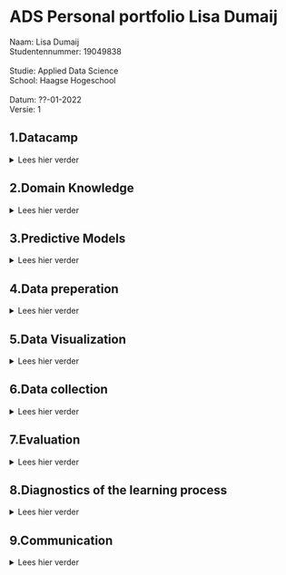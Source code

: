 # ADS Personal portfolio Lisa Dumaij
Naam:               Lisa Dumaij <br />
Studentennummer:    19049838 <br />
<br />
Studie:             Applied Data Science <br />
School:             Haagse Hogeschool <br />
<br />
Datum:              ??-01-2022 <br />
Versie:             1 <br />


## 1.Datacamp
<details>
  <summary> Lees hier verder </summary>
  <br />
In deze minor heb ik gebruik gemaakt van het programma DataCamp. Dit was niet de eerste keer dat ik DataCamp heb gebruikt, ik heb dit programma vorig jaar ook gebruikt voor mijn opleiding technische bedrijfskunde. Hierdoor was er soms een overlapping tussen de cursussen die ik moest doen voor deze minor. Omdat ik sommige cursussen al eerder had gedaan kreeg ik de punten er niet voor als ik deze opnieuw deed. Ook waren deze punten niet te zien op de Leaderboard. Wel verder ze als voltooid afgevinkt in de lijst. Deze zijn hieronder in de map foto’s toegevoegd.
  <br />
  <br />
  <details>
  <summary> foto's van cursussen</summary>
</details> 
  <br /> 
  <details>
    <br />
  <summary>Samenvatting ervaringen per cursus</summary>
  <details>
  <summary>1.1 Introduction to Python</summary>
    Doordat ik deze cursus al eerder had gedaan, was deze voor mij relatief eenvoudig. Het was fijn om deze cursus als opfriscursus te gebruiken. Het was namelijk een half jaar geleden dat ik eenmalig python had gebruikt, hierdoor was het een beetje had weggevaagd.
    </details>
  <details>
  <summary>1.2 Intermediate Python </summary>
    Deze opleiding had ik ook al eerder gedaan. Ik vond het leuk om in het eerste hoofdstuk weer plots te maken. Vorig jaar vond ik het maken van datavisualisaties een van de leukste onderwerpen en in deze cursus kwam dat even terug. Ook dit hoofdstuk ging vrij snel. In het tweede hoofdstuk werd de import van CSV besproken. Deze code heb ik later ook gebruikt voor het project, zie als voorbeeld !!!!!! . De laatste hoofdstukken waren al wat ingewikkelder, loops vond ik vorig jaar ook al ingewikkeld.
      </details>
  <details>
  <summary>1.3 Python Data Science toolbox </summary>
    Ik vond het eerste deel van de data science-toolbox ingewikkeld, omdat ik het onderwerp niet helemaal begreep, dus ik zocht video's op YouTube op voor aanvullende uitleg. Daarnaast hield ik de slides naast de opdracht. Hierdoor kon ik terugkijken op hoe ze het in de video hadden gedaan. Dit maakte de stof wat overzichtelijker. Ik vond het tweede deel van deze cursus makkelijker, ik begreep de stof redelijk goed en ging er sneller door dan de cursus ervoor. Ik heb echter ook wel eens de slides bij deze cursus erbij gehouden om in de video terug te kijken hoe het ging.
      </details>
  <details>
  <summary>1.4 Statistical Thinking in Python </summary>
    Ik vond deze cursus erg interessant. Ik heb veel statistiek op mijn opleiding, maar had dit nog nooit in Python gedaan. Ik vond deze combinatie erg leuk, waardoor ik het gevoel had dat ik de cursus snel had afgerond. Ik begreep de statistiek erachter waardoor de stappen in python ook voor mij logisch waren.
      </details>
  <details>
  <summary>1.5 Supervised Learning with scikit-learn </summary>
    Van deze cursus heb ik de code gebruikt om je dataset op te splitsen in trein, test, validatieset. Deze is te vinden in !!!! . Daarnaast heb ik samen met Mustafa en individueel gewerkt aan een Lasso model. Deze is te vinden in !!! of !!! . Ik gebruikte ook het schalen van de gegevens in het project. Dit is te zien in !!! . Deze cursus was ook nieuw voor mij, alles wat ik in deze cursus had geleerd was nieuw voor mij, het kunnen toepassen in het project in combinatie met de lessen zorgde ervoor dat ik het beter begreep.
      </details>
  <details>
  <summary>1.6 Introduction to Data Visualization with Matplotlib </summary>
    Datavisualisatie was tot nu toe een van mijn sterke punten in python, wat deze cursus voor mij gemakkelijk maakte. Daarnaast had ik deze cursus al gedaan en ging mijn vorige ervaring met Python vooral over het maken van de visualisaties. Na deze cursus was ik bezig met het maken van verschillende visualisaties voor het project. Deze is te vinden in !!! . Ik vond deze cursus interessant voor al het aanpassen van de grafieken qua kleuren en assen.
     </details>
  <details>
  <summary>1.7 Linear Classifiers in Python </summary>
    Net als bij statistical thinking vond ik het leuk om de statistiek toe te passen met Python. Doordat ik de theorie erachter begreep lukte het mij beter om de cursus te volgen. Echter bleef af en toe de toepassing met Python een ingewikkelde stap voor mij.
      </details>
  <details>
  <summary>1.8 Model Validation in Python </summary>
    Deze cursus verliep voor mij soepel. Ik begreep de code erachter en waarom ik de stappen moest doen. Echter hield ik wel af en toe de slides erbij als een reminder hoe ik de stappen moest doen. 
      </details>
  <details>
  <summary>1.9 Data Manipulation with pandas </summary>
    blabla
      </details>
  <details>
  <summary>1.10 Cleaning Data in Python </summary>
    blabla
      </details>
  <details>
  <summary>1.11 Exploratory Data Analysis in Python </summary>
    blabla
      </details>
  <details>
  <summary>1.12 Manipulating Time Series Data in Python </summary>
    blabla
      </details>
  <details>
  <summary>1.13 Machine Learning for Time Series Data in Python </summary>
    blabla
     </details>
 <details>
  <summary>1.14 Time Series Analysis in Python </summary>
    Deze cursus was minder relevant voor mij omdat mijn project: ‘Motoric’ niet over time series gaat. Echter heb ik wel vaak te maken gehad met time series in mijn studie. Echter dan minder in python maar vooral de statistieke kant ervan. Het was interessant om te leren hoe dit ook toegepast kan worden in Python.
     </details>
<details>
  <summary>1.15 Joining Data with pandas </summary>
    Voor mij was dit de leukste cursus van alle cursussen in Python. Zelf had ik al een grote interesse in SQL, hierbij kon ik dit combineren met Python. Ik had dit vorig jaar al geprobeerd in mijn vorige studie echter was dit toen niet gelukt. Dit jaar heb ik het daarom weer geprobeerd en lukte het wel. Een voorbeeld hiervan is te zien in … .
     </details>
  </details>
</details>
  
## 2.Domain Knowledge
<details>
  <summary> Lees hier verder </summary>
  <br />
</details>

## 3.Predictive Models
<details>
  <summary> Lees hier verder </summary>
  <br />
</details>

## 4.Data preperation
<details>
  <summary> Lees hier verder </summary>
  <br />
</details>

## 5.Data Visualization
<details>
  <summary> Lees hier verder </summary>
  <br />
</details>

## 6.Data collection
<details>
  <summary> Lees hier verder </summary>
  <br />
</details>

## 7.Evaluation
<details>
  <summary> Lees hier verder </summary>
  <br />
</details>

## 8.Diagnostics of the learning process
<details>
  <summary> Lees hier verder </summary>
  <br />
</details>

## 9.Communication
<details>
  <summary> Lees hier verder </summary>
  <br />
</details>

